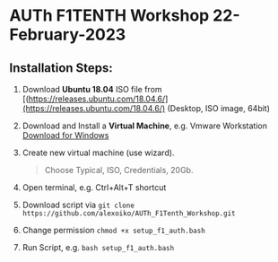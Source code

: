 AUTh F1TENTH Workshop 22-February-2023
===

Installation Steps:
---

1) Download **Ubuntu 18.04** ISO file from [(https://releases.ubuntu.com/18.04.6/](https://releases.ubuntu.com/18.04.6/)
(Desktop, ISO image, 64bit)

2) Download and Install a **Virtual Machine**, e.g. Vmware Workstation [Download for Windows](https://www.vmware.com/products/workstation-pro/workstation-pro-evaluation.html)

3) Create new virtual machine (use wizard).

    > Choose Typical, ISO, Credentials, 20Gb.

4) Open terminal, e.g. Ctrl+Alt+T shortcut

5) Download script via ``git clone https://github.com/alexoiko/AUTh_F1Tenth_Workshop.git``

6) Change permission ``chmod +x setup_f1_auth.bash``

7) Run Script, e.g. ``bash setup_f1_auth.bash``

